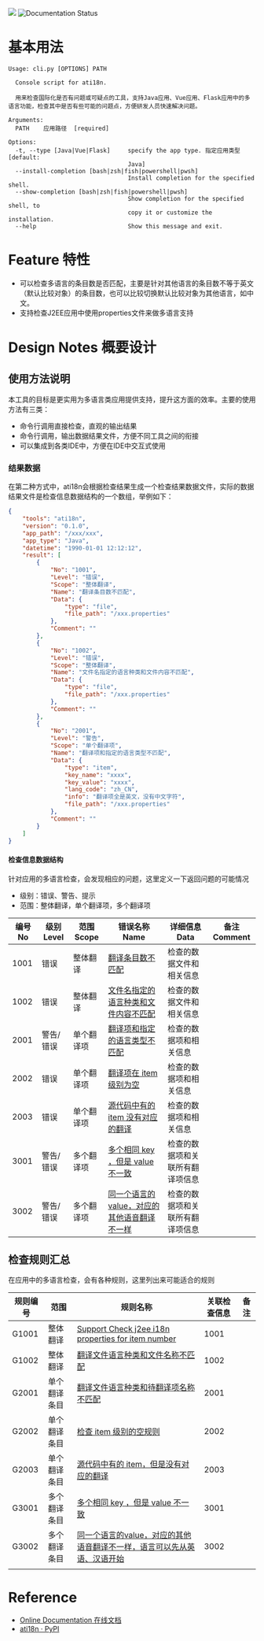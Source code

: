 ![](https://img.shields.io/pypi/v/ati18n.svg) ![Documentation Status](https://readthedocs.org/projects/ati18n/badge/?version=latest)

# 基本用法

```
Usage: cli.py [OPTIONS] PATH

  Console script for ati18n.

  用来检查国际化是否有问题或可疑点的工具，支持Java应用、Vue应用、Flask应用中的多语言功能，检查其中是否有些可能的问题点，方便研发人员快速解决问题。

Arguments:
  PATH    应用路径  [required]

Options:
  -t, --type [Java|Vue|Flask]     specify the app type. 指定应用类型  [default:
                                  Java]
  --install-completion [bash|zsh|fish|powershell|pwsh]
                                  Install completion for the specified shell.
  --show-completion [bash|zsh|fish|powershell|pwsh]
                                  Show completion for the specified shell, to
                                  copy it or customize the installation.
  --help                          Show this message and exit.
```

# Feature 特性

- 可以检查多语言的条目数是否匹配，主要是针对其他语言的条目数不等于英文（默认比较对象）的条目数，也可以比较切换默认比较对象为其他语言，如中文。
- 支持检查J2EE应用中使用properties文件来做多语言支持

# Design Notes 概要设计

## 使用方法说明

本工具的目标是更实用为多语言类应用提供支持，提升这方面的效率。主要的使用方法有三类：

- 命令行调用直接检查，直观的输出结果
- 命令行调用，输出数据结果文件，方便不同工具之间的衔接
- 可以集成到各类IDE中，方便在IDE中交互式使用

### 结果数据

在第二种方式中，ati18n会根据检查结果生成一个检查结果数据文件，实际的数据结果文件是检查信息数据结构的一个数组，举例如下：

```json
{
    "tools": "ati18n",
    "version": "0.1.0",
    "app_path": "/xxx/xxx",
    "app_type": "Java",
    "datetime": "1990-01-01 12:12:12",
    "result": [
        {
            "No": "1001",
            "Level": "错误",
            "Scope": "整体翻译",
            "Name": "翻译条目数不匹配",
            "Data": {
                "type": "file",
                "file_path": "/xxx.properties"
            },
            "Comment": ""
        },
        {
            "No": "1002",
            "Level": "错误",
            "Scope": "整体翻译",
            "Name": "文件名指定的语言种类和文件内容不匹配",
            "Data": {
                "type": "file",
                "file_path": "/xxx.properties"
            },
            "Comment": ""
        },
        {
            "No": "2001",
            "Level": "警告",
            "Scope": "单个翻译项",
            "Name": "翻译项和指定的语言类型不匹配",
            "Data": {
                "type": "item",
                "key_name": "xxxx",
                "key_value": "xxxx",
                "lang_code": "zh_CN",
                "info": "翻译项全是英文，没有中文字符",
                "file_path": "/xxx.properties"
            },
            "Comment": ""
        }
    ]
}
```



#### 检查信息数据结构

针对应用的多语言检查，会发现相应的问题，这里定义一下返回问题的可能情况

- 级别：错误、警告、提示
- 范围：整体翻译，单个翻译项，多个翻译项

| 编号 No | 级别 Level | 范围 Scope | 错误名称 Name                                                | 详细信息 Data                    | 备注 Comment |
| ------- | ---------- | ---------- | ------------------------------------------------------------ | -------------------------------- | ------------ |
| 1001    | 错误       | 整体翻译   | [翻译条目数不匹配](error_info.md#1001翻译条目数不匹配)      | 检查的数据文件和相关信息         |              |
| 1002    | 错误       | 整体翻译   | [文件名指定的语言种类和文件内容不匹配](error_info.md#1002文件名指定的语言种类和文件内容不匹配)            | 检查的数据文件和相关信息         |              |
| 2001    | 警告/错误  | 单个翻译项 | [翻译项和指定的语言类型不匹配](error_info.md#2001翻译项和指定的语言类型不匹配)                   | 检查的数据项和相关信息           |              |
| 2002    | 错误       | 单个翻译项 | [翻译项在 item 级别为空](error_info.md#2002翻译项在-item-级别为空)                              | 检查的数据项和相关信息           |              |
| 2003    | 错误       | 单个翻译项 | [源代码中有的 item 没有对应的翻译](error_info.md#2003源代码中有的-item-没有对应的翻译)         | 检查的数据项和相关信息           |              |
| 3001    | 警告/错误  | 多个翻译项 | [多个相同 key ，但是 value 不一致](error_info.md#3001多个相同-key-但是-value-不一致)         | 检查的数据项和关联所有翻译项信息 |              |
| 3002    | 警告/错误  | 多个翻译项 | [同一个语言的value，对应的其他语音翻译不一样](error_info.md#3002同一个语言的value对应的其他语音翻译不一样) | 检查的数据项和关联所有翻译项信息 |              |



## 检查规则汇总

在应用中的多语言检查，会有各种规则，这里列出来可能适合的规则

| 规则编号 | 范围         | 规则名称                                                     | 关联检查信息 | 备注 |
| -------- | ------------ | ------------------------------------------------------------ | ------------ | ---- |
| G1001    | 整体翻译     | [Support Check j2ee i18n properties for item number](docs/rule/G1001.md) | 1001         |      |
| G1002    | 整体翻译     | [翻译文件语言种类和文件名称不匹配](docs/rule/G1002.md)           | 1002         |      |
| G2001    | 单个翻译条目 | [翻译文件语言种类和待翻译项名称不匹配](docs/rule/G2001.md)     | 2001         |      |
| G2002    | 单个翻译条目 | [检查 item 级别的空规则](docs/rule/G2002.md)                                       | 2002         |      |
| G2003    | 单个翻译条目 | [源代码中有的 item，但是没有对应的翻译](docs/rule/G2003.md)  | 2003         |      |
| G3001    | 多个翻译条目 | [多个相同 key ，但是 value 不一致](docs/rule/G3001.md)           | 3001         |      |
| G3002    | 多个翻译条目 | [同一个语言的value，对应的其他语音翻译不一样，语言可以先从英语、汉语开始](docs/rule/G3002.md)  | 3002         |      |
|          |              |                                                              |              |      |

# Reference

- [Online Documentation 在线文档](https://ati18n.readthedocs.io)
- [ati18n · PyPI](https://pypi.org/project/ati18n/) 
